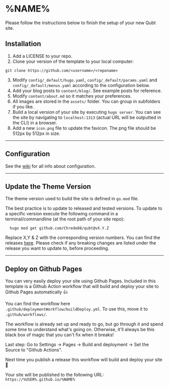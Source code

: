 # %NAME%

Please follow the instructions below to finish the setup of your new Qubt site.

## Installation

1) Add a LICENSE to your repo.
2) Clone your version of the template to your local computer:
```shell
git clone https://github.com/<username>/<reponame>
```
3) Modify `config/_default/hugo.yaml`, `config/_default/params.yaml` and `config/_default/menus.yaml` according to the configuration below.
4) Add your blog posts to `content/blog/`. See example posts for reference.
5) Modify `content/about.md` so it matches your preferences.
6) All images are stored in the `assets/` folder. You can group in subfolders if you like.
7) Build a local version of your site by executing `hugo server`. You can see the site by navigating to `localhost:1313` (actual URL will be outputted in the CLI) in a browser.
8) Add a new `icon.png` file to update the favicon. The png file should be 512px by 512px in size.

---

## Configuration

See the [wiki](https://github.com/chrede88/qubt/wiki) for all info about configuration.

---

## Update the Theme Version

The theme version used to build the site is defined in `go.mod` file.

The best practice is to update to released and tested versions. To update to a specific version execute the following command in a terminal/commandline (at the root path of your site repo):

```shell
  hugo mod get github.com/Chrede88/qubt@vX.Y.Z
```
Replace X,Y & Z with the corresponding version numbers. You can find the releases [here](https://github.com/Chrede88/qubt/releases). Please check if any breaking changes are listed under the release you want to update to, before proceeding.

---

## Deploy on Github Pages
You can very easily deploy your site using Github Pages. Included in this template is a Github Action workflow that will build and deploy your site to Github Pages automatically :+1:

You can find the workflow here `.github/deploymentWorkflow/buildDeploy.yml`. To use this, move it to `.github/workflows/`.

The workflow is already set up and ready to go, but go through it and spend some time to understand what's going on. Otherwise, it'll always be this black box of magic that you can't fix when it breaks!

Last step: Go to Settings -> Pages -> Build and deployment -> Set the Source to "Github Actions".

Next time you publish a release this workflow will build and deploy your site :tada:

Your site will be published to the following URL:
`https://%USER%.github.io/%NAME%`
